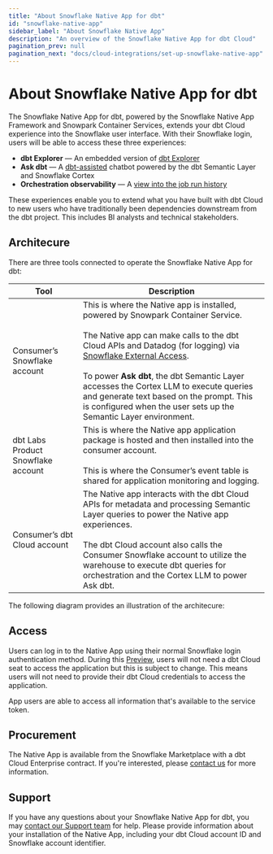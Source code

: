 ```yaml
---
title: "About Snowflake Native App for dbt"
id: "snowflake-native-app"
sidebar_label: "About Snowflake Native App"
description: "An overview of the Snowflake Native App for dbt Cloud"
pagination_prev: null
pagination_next: "docs/cloud-integrations/set-up-snowflake-native-app"
---
```


# About Snowflake Native App for dbt <Lifecycle status='public preview' />

The Snowflake Native App for dbt, powered by the Snowflake Native App Framework and Snowpark Container Services, extends your dbt Cloud experience into the Snowflake user interface. With their Snowflake login, users will be able to access these three experiences: 

- **dbt Explorer** &mdash; An embedded version of [dbt Explorer](/docs/collaborate/explore-projects) 
- **Ask dbt** &mdash; A [dbt-assisted](/docs/cloud/dbt-assist) chatbot powered by the dbt Semantic Layer and Snowflake Cortex
- **Orchestration observability** &mdash; A [view into the job run history](/docs/deploy/run-visibility)

These experiences enable you to extend what you have built with dbt Cloud to new users who have traditionally been dependencies downstream from the dbt project. This includes BI analysts and technical stakeholders. 


## Architecure

There are three tools connected to operate the Snowflake Native App for dbt:

| Tool                               | Description |
|------------------------------------|-------------|
| Consumer’s Snowflake account       | This is where the Native app is installed, powered by Snowpark Container Service. <br /><br /> The Native app can make calls to the dbt Cloud APIs and Datadog (for logging) via [Snowflake External Access](https://docs.snowflake.com/en/developer-guide/external-network-access/external-network-access-overview). <br /><br />To power **Ask dbt**, the dbt Semantic Layer accesses the Cortex LLM to execute queries and generate text based on the prompt. This is configured when the user sets up the Semantic Layer environment. | 
| dbt Labs Product Snowflake account | This is where the Native app application package is hosted and then installed into the consumer account. <br /><br />This is where the Consumer’s event table is shared for application monitoring and logging. |
| Consumer’s dbt Cloud account       | The Native app interacts with the dbt Cloud APIs for metadata and processing Semantic Layer queries to power the Native app experiences. <br /> <br /> The dbt Cloud account also calls the Consumer Snowflake account to utilize the warehouse to execute dbt queries for orchestration and the Cortex LLM to power Ask dbt. |

The following diagram provides an illustration of the architecure:

<Lightbox src="/img/docs/cloud-integrations/architecture-dbt-snowflake-native-app.png" title="Architecture of dbt Cloud and Snowflake integration"/>


## Access
Users can log in to the Native App using their normal Snowflake login authentication method. During this [Preview](/docs/dbt-versions/product-lifecycles#dbt-cloud), users will not need a dbt Cloud seat to access the application but this is subject to change. This means users will not need to provide their dbt Cloud credentials to access the application. 

App users are able to access all information that's available to the service token.

## Procurement
The Native App is available from the Snowflake Marketplace with a dbt Cloud Enterprise contract. If you're interested, please [contact us](matilto:sales_snowflake_marketplace@dbtlabs.com) for more information. 

## Support
If you have any questions about your Snowflake Native App for dbt, you may [contact our Support team](mailto:dbt-snowflake-marketplace@dbtlabs.com) for help. Please provide information about your installation of the Native App, including your dbt Cloud account ID and Snowflake account identifier. 
